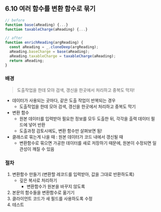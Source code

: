 ## 6.10 여러 함수를 변환 함수로 묶기

```js
// before
function base(aReading) {...}
function taxableCharge(aReading) {...}

// after
function enrichReading(argReading) {
  const aReading = _.cloneDeep(argReading);
  aReading.baseCharge = base(aReading);
  aReading.taxableCharge = taxableCharge(aReading);
  return aReading;
}
```

### 배경

> 도출작업을 한데 모아 검색, 갱신을 한곳에서 처리하고 중복도 막자!

- 데이터가 사용되는 곳마다, 같은 도출 작업이 반복되는 경우
  - 도출작업을 한데 모아 검색, 갱신을 한곳에서 처리하고 중복도 막기
- 변환 함수
  - 원본 데이터를 입력받아 필요한 정보를 모두 도출한 뒤, 각각을 출력 데이터 필드에 넣어 반환
  - 도출과정 검토시에도, 변환 함수만 살펴보면 됨!
- 클래스로 묶는게 나을 때 : 원본 데이터가 코드 내에서 갱신될 때
  - 변환함수로 묶으면 가공한 데이터를 새로 저장하기 때문에, 원본이 수정되면 일관성이 깨질 수 있음

### 절차

1. 변환함수 만들기 (변환할 레코드를 입력받아, 값을 그대로 반환하도록)
   - 깊은 복사로 처리하기
     - 변환함수가 원본을 바꾸지 않도록
2. 본문의 함수들을 변환함수로 옮기기
3. 클라이언트 코드가 새 필드를 사용하도록 수정
4. 테스트
